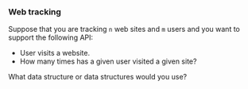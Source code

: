 ### Web tracking

Suppose that you are tracking `n` web sites and `m` users and you want to support the following API:

- User visits a website.
- How many times has a given user visited a given site?

What data structure or data structures would you use?
